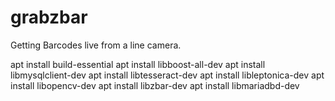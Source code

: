 # grabzbar

Getting Barcodes live from a line camera.

apt install build-essential
apt install libboost-all-dev
apt install libmysqlclient-dev
apt install libtesseract-dev
apt install libleptonica-dev
apt install libopencv-dev
apt install libzbar-dev
apt install libmariadbd-dev
